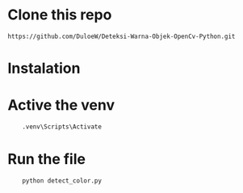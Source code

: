 # Clone this repo
`https://github.com/DuloeW/Deteksi-Warna-Objek-OpenCv-Python.git`

# Instalation
# Active the venv
```bash
    .venv\Scripts\Activate
```

# Run the file
```bash
    python detect_color.py
```


